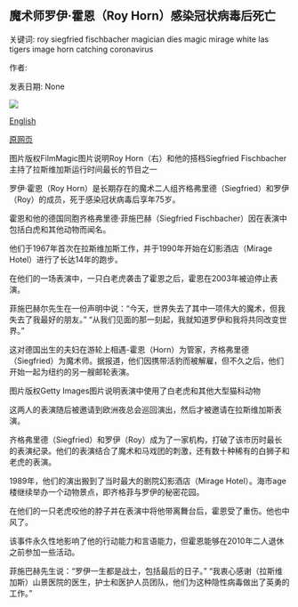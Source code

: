 ## 魔术师罗伊·霍恩（Roy Horn）感染冠状病毒后死亡

关键词: roy siegfried fischbacher magician dies magic mirage white las tigers image horn catching coronavirus

作者: 

发表日期: None

![](https://ichef.bbci.co.uk/news/1024/branded_news/C86F/production/_112211315_gettyimages-167730523-594x594-1.jpg)

[English](Magician%20Roy%20Horn%20dies%20after%20catching%20coronavirus.md)

[原网页](https://www.bbc.com/news/world-us-canada-52596468)

图片版权FilmMagic图片说明Roy Horn（右）和他的搭档Siegfried Fischbacher主持了拉斯维加斯运行时间最长的节目之一

罗伊·霍恩（Roy Horn）是长期存在的魔术二人组齐格弗里德（Siegfried）和罗伊（Roy）的成员，死于感染冠状病毒后享年75岁。

霍恩和他的德国同胞齐格弗里德·菲施巴赫（Siegfried Fischbacher）因在表演中包括白虎和其他动物而闻名。

他们于1967年首次在拉斯维加斯工作，并于1990年开始在幻影酒店（Mirage Hotel）进行了长达14年的跑步。

在他们的一场表演中，一只白老虎袭击了霍恩之后，霍恩在2003年被迫停止表演。

菲施巴赫尔先生在一份声明中说：“今天，世界失去了其中一项伟大的魔术，但我失去了我最好的朋友。” “从我们见面的那一刻起，我就知道罗伊和我将共同改变世界。”

这对德国出生的夫妇在游轮上相遇-霍恩（Horn）为管家，齐格弗里德（Siegfried）为魔术师。据报道，他们因携带活豹而被解雇，但不久之后，他们开始一起为纽约的另一艘邮轮表演。

图片版权Getty Images图片说明表演中使用了白老虎和其他大型猫科动物

这两人的表演随后被邀请到欧洲夜总会巡回演出，然后才被邀请在拉斯维加斯表演。

齐格弗里德（Siegfried）和罗伊（Roy）成为了一家机构，打破了该市历时最长的表演纪录。他们的表演结合了魔术和马戏团的刺激，还有数十种稀有的白狮子和老虎的表演。

1989年，他们的演出搬到了当时最大的剧院幻影酒店（Mirage Hotel）。海市age楼继续举办一个动物景点，即齐格菲与罗伊的秘密花园。

在他们的一只老虎咬他的脖子并在表演中将他带离舞台后，霍恩受了重伤。他也中风了。

该事件永久性地影响了他的行动能力和言语能力，但霍恩能够在2010年二人退休之前参加一些活动。

菲施巴赫先生说：“罗伊一生都是战士，包括最后的日子。” “我衷心感谢（拉斯维加斯）山景医院的医生，护士和医护人员团队，他们为这种隐性病毒做出了英勇的工作。”